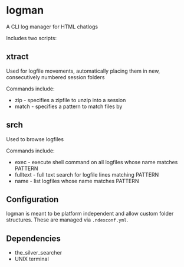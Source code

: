 # logman
A CLI log manager for HTML chatlogs

Includes two scripts:
## xtract
Used for logfile movements, automatically placing them in new, consecutively numbered session folders

Commands include:
* zip - specifies a zipfile to unzip into a session
* match - specifies a pattern to match files by

## srch
Used to browse logfiles

Commands include:
* exec - execute shell command on all logfiles whose name matches PATTERN
* fulltext - full text search for logfile lines matching PATTERN
* name - list logfiles whose name matches PATTERN

## Configuration
logman is meant to be platform independent and allow custom folder structures. These are managed via `.ndexconf.yml`.

## Dependencies
* the_silver_searcher
* UNIX terminal
